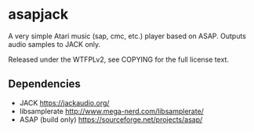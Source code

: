 asapjack
========

A very simple Atari music (sap, cmc, etc.) player based on ASAP. Outputs audio samples to
JACK only.

Released under the WTFPLv2, see COPYING for the full license text.

Dependencies
------------

* JACK <https://jackaudio.org/>
* libsamplerate <http://www.mega-nerd.com/libsamplerate/>
* ASAP (build only) <https://sourceforge.net/projects/asap/>
